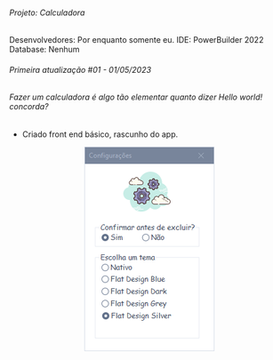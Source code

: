 ######  Projeto: Calculadora

Desenvolvedores: Por enquanto somente eu.
IDE: PowerBuilder 2022
Database: Nenhum

###### Primeira atualização #01 - 01/05/2023
###### Fazer um calculadora é algo tão elementar quanto dizer Hello world! concorda?
- Criado front end básico, rascunho do app.
<img style="display: block;-webkit-user-select: none;margin: auto;cursor: zoom-in;background-color: hsl(0, 0%, 90%);transition: background-color 300ms;" src="https://raw.githubusercontent.com/edmarpires9/agenda_facil/main/data/preview/Configuracao.png">